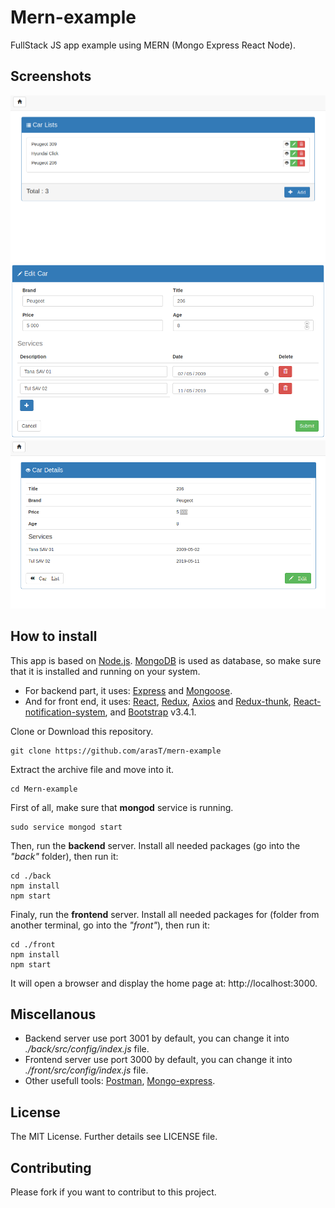 Mern-example
=========

FullStack JS app example using MERN (Mongo Express React Node).

Screenshots
---
<img src="./screenshoots/list.png" alt="List page" width="800">
<img src="./screenshoots/edit.png" alt="Edit page" width="800">
<img src="./screenshoots/view.png" alt="View page" width="800">

How to install
---

This app is based on [Node.js](http://nodejs.org/).
[MongoDB](https://www.mongodb.com/) is used as database, so make sure that it is installed and running on your system.
- For backend part, it uses: [Express](https://expressjs.com/) and [Mongoose](https://mongoosejs.com/).
- And for front end, it uses: [React](https://reactjs.org/), [Redux](https://redux.js.org/), [Axios](https://github.com/axios/axios) and [Redux-thunk](https://github.com/reduxjs/redux-thunk), [React-notification-system](https://www.npmjs.com/package/react-notification-system), and [Bootstrap](https://getbootstrap.com/) v3.4.1.

Clone or Download this repository.
```
git clone https://github.com/arasT/mern-example
```
Extract the archive file and move into it.
```
cd Mern-example
```
First of all, make sure that **mongod** service is running.
```
sudo service mongod start
```
Then, run the **backend** server.
Install all needed packages (go into the *"back"* folder), then run it:

```
cd ./back
npm install
npm start
```
Finaly, run the **frontend** server.
Install all needed packages for (folder from another terminal, go into the *"front"*), then run it:
```
cd ./front
npm install
npm start
```
It will open a browser and display the home page at: http://localhost:3000.

Miscellanous
----
* Backend server use port 3001 by default, you can change it into *./back/src/config/index.js* file.
* Frontend server use port 3000 by default, you can change it into *./front/src/config/index.js* file.
* Other usefull tools: [Postman](https://www.getpostman.com/), [Mongo-express](https://www.npmjs.com/package/mongo-express).

License
----

The MIT License.
Further details see LICENSE file.

Contributing
----

Please fork if you want to contribut to this project.
